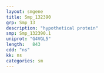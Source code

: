 ```yaml
---
layout: smgene
title: Smp_132390
grp: Smp_13
description: "hypothetical protein"
smp: Smp_132390.1
uniprot: "G4VGL5"
length:   843
cdd: "ns"
kk: ns
categories: sm
---
```

